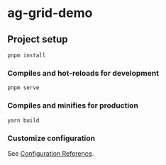 # ag-grid-demo

## Project setup
```
pnpm install
```

### Compiles and hot-reloads for development
```
pnpm serve
```

### Compiles and minifies for production
```
yarn build
```

### Customize configuration
See [Configuration Reference](https://cli.vuejs.org/config/).

